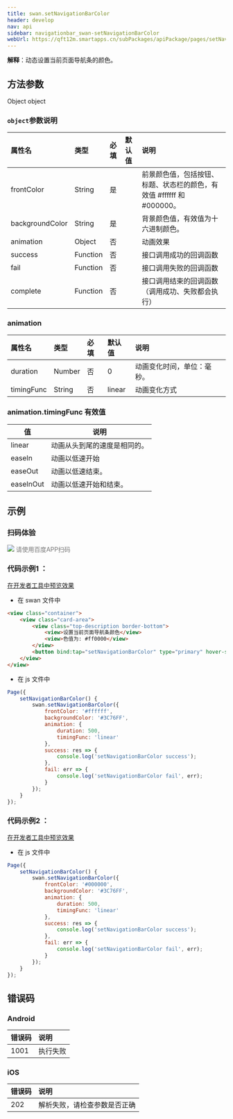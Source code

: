 ```yaml
---
title: swan.setNavigationBarColor
header: develop
nav: api
sidebar: navigationbar_swan-setNavigationBarColor
webUrl: https://qft12m.smartapps.cn/subPackages/apiPackage/pages/setNavigationBarColor/setNavigationBarColor
---
```


 
**解释**：动态设置当前页面导航条的颜色。

 
## 方法参数 

Object object

###  `object`参数说明 

|属性名 |类型  |必填 | 默认值 |说明|
|:---- |:---- |:---- |:----|:----|
|frontColor | String|  是  | | 前景颜色值，包括按钮、标题、状态栏的颜色，有效值 #ffffff 和 #000000。|
|backgroundColor| String | 是  | | 背景颜色值，有效值为十六进制颜色。|
|animation  | Object  |否  | | 动画效果|
|success |Function  |  否 | |  接口调用成功的回调函数|
|fail|    Function |   否  | | 接口调用失败的回调函数|
|complete|    Function |   否   | |接口调用结束的回调函数（调用成功、失败都会执行）|

###  animation 

|属性名 |类型  |必填 | 默认值 |说明|
|:---- |:---- |:---- |:----|:----|
| duration|Number | 否  |0|动画变化时间，单位：毫秒。|
|timingFunc|String | 否  |linear| 动画变化方式  |

###  animation.timingFunc 有效值 

|值  | 说明|
| ---- |---- |
|linear|  动画从头到尾的速度是相同的。|
|easeIn | 动画以低速开始|
|easeOut |动画以低速结束。|
|easeInOut  | 动画以低速开始和结束。|

<!--  success返回参数说明 ：

|参数名 |类型  |说明|
|---- | ---- |---- |
|errMsg | String  |调用结果| -->

## 示例

 

### 扫码体验

<div class='scan-code-container'>
    <img src="https://b.bdstatic.com/miniapp/assets/images/doc_demo/setNavigationBarColor.png" class="demo-qrcode-image" />
    <font color=#777 12px>请使用百度APP扫码</font>
</div>

 

###  代码示例1 ：

<a href="swanide://fragment/dace5658a19b604ff4d62d0c760fb7351574136817988" title="在开发者工具中预览效果" target="_self">在开发者工具中预览效果</a>

* 在 swan 文件中

```html
<view class="container">
    <view class="card-area">
        <view class="top-description border-bottom">
            <view>设置当前页面导航条颜色</view>
            <view>色值为: #ff0000</view>
        </view>
        <button bind:tap="setNavigationBarColor" type="primary" hover-stop-propagation="true">点击设置</button>
    </view>
</view>
```

* 在 js 文件中

```js
Page({
    setNavigationBarColor() {
        swan.setNavigationBarColor({
            frontColor: '#ffffff',
            backgroundColor: '#3C76FF',
            animation: {
                duration: 500,
                timingFunc: 'linear'
            },
            success: res => {
                console.log('setNavigationBarColor success');
            },
            fail: err => {
                console.log('setNavigationBarColor fail', err);
            }
        });
    }
});
```

###  代码示例2 ：

<a href="swanide://fragment/47a5315cec46d13b001064d0d919933d1575225061501" title="在开发者工具中预览效果" target="_self">在开发者工具中预览效果</a>

* 在 js 文件中

```js
Page({
    setNavigationBarColor() {
        swan.setNavigationBarColor({
            frontColor: '#000000',
            backgroundColor: '#3C76FF',
            animation: {
                duration: 500,
                timingFunc: 'linear'
            },
            success: res => {
                console.log('setNavigationBarColor success');
            },
            fail: err => {
                console.log('setNavigationBarColor fail', err);
            }
        });
    }
});
```

##  错误码

###  Android

|错误码|说明|
|:--|:--|
|1001|执行失败     |

###  iOS

|错误码|说明|
|:--|:--|
|202|解析失败，请检查参数是否正确   |
